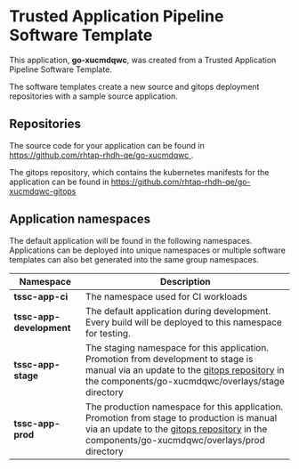 # Trusted Application Pipeline Software Template

This application, **go-xucmdqwc**, was created from a Trusted Application Pipeline Software Template.

The software templates create a new source and gitops deployment repositories with a sample source application. 

## Repositories

The source code for your application can be found in [https://github.com/rhtap-rhdh-qe/go-xucmdqwc ](https://github.com/rhtap-rhdh-qe/go-xucmdqwc ).
 
The gitops repository, which contains the kubernetes manifests for the application can be found in 
[https://github.com/rhtap-rhdh-qe/go-xucmdqwc-gitops ](https://github.com/rhtap-rhdh-qe/go-xucmdqwc-gitops ) 

## Application namespaces 

The default application will be found in the following namespaces. Applications can be deployed into unique namespaces or multiple software templates can also bet generated into the same group namespaces.  

|  Namespace   |  Description   |  
| -------- | -------- |
| **tssc-app-ci** | The namespace used for CI workloads |
| **tssc-app-development** | The default application during development. Every build will be deployed to this namespace for testing. |
| **tssc-app-stage** | The staging namespace for this application. Promotion from development to stage is manual via an update to the [gitops repository](https://github.com/rhtap-rhdh-qe/go-xucmdqwc-gitops ) in the components/go-xucmdqwc/overlays/stage directory |
| **tssc-app-prod** | The production namespace for this application. Promotion from stage to production is manual via an update to the [gitops repository](https://github.com/rhtap-rhdh-qe/go-xucmdqwc-gitops ) in the components/go-xucmdqwc/overlays/prod directory |